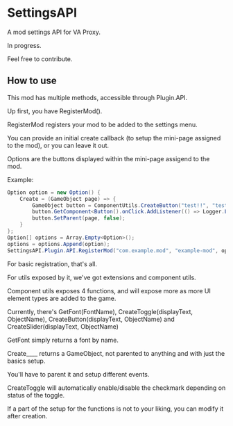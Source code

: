 # SettingsAPI

A mod settings API for VA Proxy.

In progress.

Feel free to contribute.

## How to use

This mod has multiple methods, accessible through Plugin.API.

Up first, you have RegisterMod().

RegisterMod registers your mod to be added to the settings menu.

You can provide an initial create callback (to setup the mini-page assigned to the mod), or you can leave it out.

Options are the buttons displayed within the mini-page assigend to the mod.

Example:

```cs
Option option = new Option() {
    Create = (GameObject page) => {
        GameObject button = ComponentUtils.CreateButton("test!!", "test.id.mod");
        button.GetComponent<Button().onClick.AddListener(() => Logger.LogInfo("Button pressed!"));
        button.SetParent(page, false);
    }
};
Option[] options = Array.Empty<Option>();
options = options.Append(option);
SettingsAPI.Plugin.API.RegisterMod("com.example.mod", "example-mod", options);
```

For basic registration, that's all.

For utils exposed by it, we've got extensions and component utils.

Component utils exposes 4 functions, and will expose more as more UI element types are added to the game.

Currently, there's GetFont(FontName), CreateToggle(displayText, ObjectName), CreateButton(displayText, ObjectName) and CreateSlider(displayText, ObjectName)

GetFont simply returns a font by name.

Create____ returns a GameObject, not parented to anything and with just the basics setup.

You'll have to parent it and setup different events.

CreateToggle will automatically enable/disable the checkmark depending on status of the toggle.

If a part of the setup for the functions is not to your liking, you can modify it after creation.
